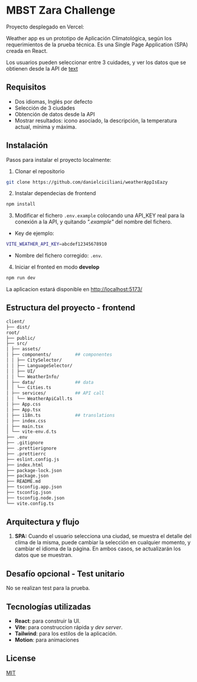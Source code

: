 # MBST Zara Challenge

Proyecto desplegado en Vercel: 

Weather app es un prototipo de Aplicación Climatológica, según los requerimientos de la prueba técnica. Es una Single Page Application (SPA) creada en React.

Los usuarios pueden seleccionar entre 3 cuidades, y ver los datos que se obtienen desde la API de [text](https://openweathermap.org/)

## Requisitos

- Dos idiomas, Inglés por defecto
- Selección de 3 ciudades
- Obtención de datos desde la API
- Mostrar resultados: icono asociado, la descripción, la temperatura actual, mínima y máxima.

## Instalación
Pasos para instalar el proyecto localmente:

1. Clonar el repositorio

```bash
git clone https://github.com/danielciciliani/weatherAppIsEazy
```

2. Instalar dependecias de frontend
```bash
npm install
```
3. Modificar el fichero `.env.example` colocando una API_KEY real para la conexión a la API, y quitando *".example"* del nombre del fichero.

- Key de ejemplo:
```bash
VITE_WEATHER_API_KEY=abcdef12345678910
```
- Nombre del fichero corregido: `.env`.

4. Iniciar el fronted en modo **develop**
```bash
npm run dev
```

La aplicacion estará disponible en [http://localhost:5173/](http://localhost:5173/)

## Estructura del proyecto - frontend

```bash
client/
├── dist/                   
root/
├── public/
├── src/
│ ├── assets/
│ ├── components/         ## componentes
│ │ ├── CitySelector/
│ │ ├── LanguageSelector/
│ │ ├── UI/
│ │ └── WeatherInfo/
│ ├── data/               ## data
│ │ └── Cities.ts
│ ├── services/           ## API call
│ │ └── WeatherApiCall.ts
│ ├── App.css
│ ├── App.tsx
│ ├── i18n.ts             ## translations
│ ├── index.css
│ ├── main.tsx
│ └── vite-env.d.ts
├── .env
├── .gitignore
├── .prettierignore
├── .prettierrc
├── eslint.config.js
├── index.html
├── package-lock.json
├── package.json
├── README.md
├── tsconfig.app.json
├── tsconfig.json
├── tsconfig.node.json
└── vite.config.ts

```

## Arquitectura y flujo
1. **SPA:** Cuando el usuario selecciona una ciudad, se muestra el detalle del clima de la misma, puede cambiar la selección en cualquier momento, y cambiar el idioma de la página. En ambos casos, se actualizarán los datos que se muestran. 

## Desafío opcional - Test unitario 
No se realizan test para la prueba.

## Tecnologías utilizadas
- **React**: para construir la UI.
- **Vite**: para construccion rápida y *dev server*.
- **Tailwind**: para los estilos de la aplicación.
- **Motion**: para animaciones

## License

[MIT](https://choosealicense.com/licenses/mit/)